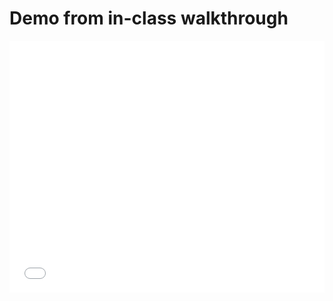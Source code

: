 # Demo from in-class walkthrough

<style>.embed-container {position: relative; padding-bottom: 80%; height: 0; max-width: 100%;} .embed-container iframe, .embed-container object, .embed-container iframe{position: absolute; top: 0; left: 0; width: 100%; height: 100%;} small{position: absolute; z-index: 40; bottom: 0; margin-bottom: -15px;}</style><div class="embed-container"><iframe width="500" height="400" frameborder="0" scrolling="no" marginheight="0" marginwidth="0" title="Kraken Basemap IV" src="//carnegiemellon.maps.arcgis.com/apps/Embed/index.html?webmap=020c83266ff740198b3219760f691edf&extent=-80.0019,40.432,-79.9093,40.4662&zoom=true&previewImage=false&scale=true&disable_scroll=true&theme=light"></iframe></div>
